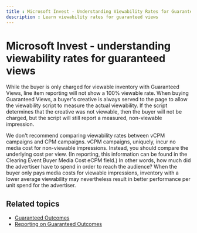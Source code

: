 ```yaml
---
title : Microsoft Invest - Understanding Viewability Rates for Guaranteed Views
description : Learn viewability rates for guaranteed views
---
```



# Microsoft Invest - understanding viewability rates for guaranteed views

While the buyer is only charged for viewable inventory with Guaranteed
Views, line item reporting will not show a 100% viewable rate. When
buying Guaranteed Views, a buyer's creative is always served to the page
to allow the viewability script to measure the actual viewability. If
the script determines that the creative was not viewable, then the buyer
will not be charged, but the script will still report a measured,
non-viewable impression.

We don't recommend comparing viewability rates between vCPM campaigns
and CPM campaigns. vCPM campaigns, uniquely, incur no media cost for
non-viewable impressions. Instead, you should compare the underlying
cost per view. (In reporting, this information can be found in the
Clearing Event Buyer Media Cost eCPM field.) In other words, how much
did the advertiser have to spend in order to reach the audience? When
the buyer only pays media costs for viewable impressions, inventory with
a lower average viewability may nevertheless result in better
performance per unit spend for the advertiser.

## Related topics

- [Guaranteed Outcomes](guaranteed-outcomes.md)
- [Reporting on Guaranteed Outcomes](reporting-on-guaranteed-outcomes.md)
